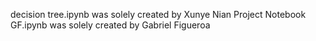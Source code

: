 decision tree.ipynb was solely created by Xunye Nian
Project Notebook GF.ipynb was solely created by Gabriel Figueroa

